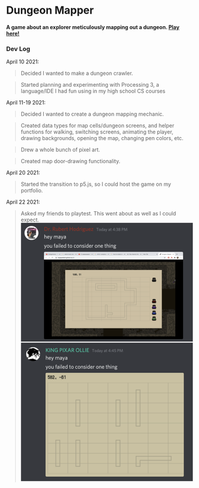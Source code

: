 # Dungeon Mapper
#### A game about an explorer meticulously mapping out a dungeon. [Play here!](https://mayaprebish.github.io/dungeonmapper)

### Dev Log
April 10 2021:
> Decided I wanted to make a dungeon crawler.

> Started planning and experimenting with Processing 3, a language/IDE I had fun using in my high school CS courses

April 11-19 2021:
> Decided I wanted to create a dungeon mapping mechanic.

> Created data types for map cells/dungeon screens, and helper functions for walking, switching screens, animating the player, drawing backgrounds, opening the map, changing pen colors, etc.

> Drew a whole bunch of pixel art.

> Created map door-drawing functionality.

April 20 2021:
> Started the transition to p5.js, so I could host the game on my portfolio.

April 22 2021:
> Asked my friends to playtest. This went about as well as I could expect.
![Sus](assets/hey_maya_1.png)
![Loss](assets/hey_maya_2.png)
